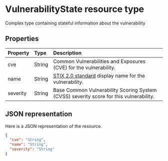 # VulnerabilityState resource type

Complex type containing stateful information about the vulnerability

## Properties

| Property   | Type |Description|
|:---------------|:--------|:----------|
|cve|String|Common Vulnerabilities and Exposures (CVE) for the vulnerability.|
|name|String|[STIX 2.0 standard](https://oasis-open.github.io/cti-documentation/stix/intro) display name for the vulnerability.|
|severity|String|Base Common Vulnerability Scoring System (CVSS) severity score for this vulnerability.|

## JSON representation

Here is a JSON representation of the resource.

<!-- {
  "blockType": "resource",
  "optionalProperties": [

  ],
  "@odata.type": "microsoft.graph.VulnerabilityState"
}-->

```json
{
  "cve": "String",
  "name": "String",
  "severity": "String"
}

```

<!-- uuid: 8fcb5dbc-d5aa-4681-8e31-b001d5168d79
2015-10-25 14:57:30 UTC -->
<!-- {
  "type": "#page.annotation",
  "description": "VulnerabilityState resource",
  "keywords": "",
  "section": "documentation",
  "tocPath": ""
}-->